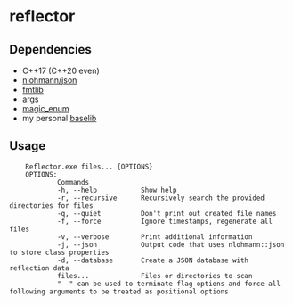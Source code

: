 # reflector

## Dependencies

* C++17 (C++20 even)
* [nlohmann/json](https://github.com/nlohmann/json/)
* [fmtlib](https://github.com/fmtlib/fmt)
* [args](https://github.com/Taywee/args)
* [magic_enum](https://github.com/Neargye/magic_enum)
* my personal [baselib](https://github.com/ghassanpl/baselib)

## Usage

		Reflector.exe files... {OPTIONS}
		OPTIONS:
				Commands
				-h, --help           Show help
				-r, --recursive      Recursively search the provided directories for files
				-q, --quiet          Don't print out created file names
				-f, --force          Ignore timestamps, regenerate all files
				-v, --verbose        Print additional information
				-j, --json           Output code that uses nlohmann::json to store class properties
				-d, --database       Create a JSON database with reflection data
				files...             Files or directories to scan
				"--" can be used to terminate flag options and force all following arguments to be treated as positional options
